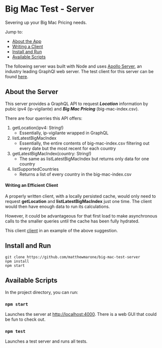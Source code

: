 # Big Mac Test - Server

Severing up your Big Mac Pricing needs.

Jump to:

- [About the App](#about)
- [Writing a Client](#writing-an-efficient-client)
- [Install and Run](#install-and-run)
- [Available Scripts](#available-scripts)

The following server was built with Node and uses [Apollo Server](https://www.apollographql.com/docs/apollo-server/), an industry leading GraphQl web server. The test client for this server can be found [here](https://github.com/matthewmarone/bigmac-client).

## About the Server

This server provides a GraphQL API to request **_Location_** information by pubic ipv4 (ip-vigilante) and **_Big Mac Pricing_** (big-mac-index.csv).

There are four querries this API offers:

1. getLocation(ipv4: String!)
   - Essentially, ip-vigilante wrapped in GraphQL
2. listLatestBigMacIndex
   - Essentially, the entire contents of big-mac-index.csv filtering out every date but the most recent for each country
3. getLatestBigMacIndex(country: String!)
   - The same as listLatestBigMacIndex but returns only data for one country
4. listSupportedCountries
   - Returns a list of every country in the big-mac-index.csv

#### Writing an Efficient Client

A properly written client, with a locally persisted cache, would only need to request **getLocation** and **listLatestBigMacIndex** just one time. The client would then have enough data to run its calculations.

However, it could be advantageous for that first load to make asynchronous calls to the smaller queries until the cache has been fully hydrated.

This client [client](https://github.com/matthewmarone/bigmac-client) in an example of the above suggestion.

## Install and Run

```
git clone https://github.com/matthewmarone/big-mac-test-server
npm install
npm start
```

## Available Scripts

In the project directory, you can run:

### `npm start`

Launches the server at [http://localhost:4000](http://localhost:4000). There is a web GUI that could be fun to check out.

### `npm test`

Launches a test server and runs all tests.
